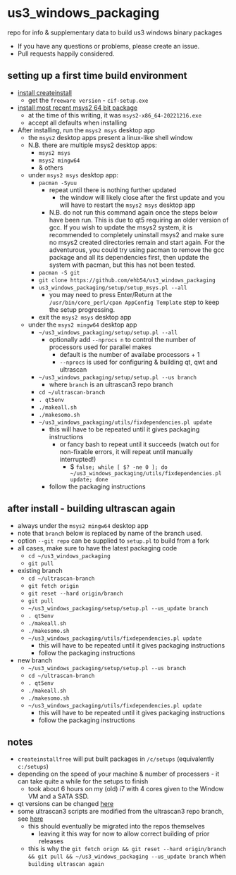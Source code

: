 # us3_windows_packaging
repo for info &amp; supplementary data to build us3 windows binary packages

- If you have any questions or problems, please create an issue.
- Pull requests happily considered.

## setting up a first time build environment
- [install createinstall](https://www.createinstall.com/download-free-trial.html)
  - get the `freeware version` - `cif-setup.exe`
- [install most recent msys2 64 bit package](https://repo.msys2.org/distrib/x86_64/)
  - at the time of this writing, it was `msys2-x86_64-20221216.exe`
  - accept all defaults when installing
- After installing, run the `msys2 msys` desktop app
  - the `msys2` desktop apps present a linux-like shell window
  - N.B. there are multiple msys2 desktop apps:
    - `msys2 msys`
    - `msys2 mingw64`
    - & others
  - under `msys2 msys` desktop app:
    - `pacman -Syuu`
      - repeat until there is nothing further updated
        - the window will likely close after the first update and you will have to restart the `msys2 msys` desktop app 
      - N.B. do not run this command again once the steps below have been run. This is due to qt5 requiring an older version of gcc. If you wish to update the msys2 system, it is recommended to completely uninstall msys2 and make sure no msys2 created directories remain and start again. For the adventurous, you could try using pacman to remove the gcc package and all its dependencies first, then update the system with pacman, but this has not been tested.
    - `pacman -S git`
    - `git clone https://github.com/ehb54/us3_windows_packaging`
    - `us3_windows_packaging/setup/setup_msys.pl --all`
      - you may need to press Enter/Return at the `/usr/bin/core_perl/cpan AppConfig Template` step to keep the setup progressing. 
    - exit the `msys2 msys` desktop app
  - under the `msys2 mingw64` desktop app
    - `~/us3_windows_packaging/setup/setup.pl --all`
      - optionally add `--nprocs n` to control the number of processors used for parallel makes
        - default is the number of availabe processors + 1
        - `--nprocs` is used for configuring & building qt, qwt and ultrascan
    - `~/us3_windows_packaging/setup/setup.pl --us branch`
      - where `branch` is an ultrascan3 repo branch
    - `cd ~/ultrascan-branch`
    - `. qt5env`
    - `./makeall.sh`
    - `./makesomo.sh`
    - `~/us3_windows_packaging/utils/fixdependencies.pl update`
      - this will have to be repeated until it gives packaging instructions
        - or fancy bash to repeat until it succeeds (watch out for non-fixable errors, it will repeat until manually interrupted!)
          - $ `false; while [ $? -ne 0 ]; do ~/us3_windows_packaging/utils/fixdependencies.pl update; done`
      - follow the packaging instructions
 
## after install - building ultrascan again
- always under the `msys2 mingw64` desktop app
- note that `branch` below is replaced by name of the branch used.
- option `--git repo` can be supplied to `setup.pl` to build from a fork
- all cases, make sure to have the latest packaging code
  - `cd ~/us3_windows_packaging`
  - `git pull` 
- existing branch
  - `cd ~/ultrascan-branch`
  - `git fetch origin`
  - `git reset --hard origin/branch`
  - `git pull`
  - `~/us3_windows_packaging/setup/setup.pl --us_update branch`
  - `. qt5env`
  - `./makeall.sh`
  - `./makesomo.sh`
  - `~/us3_windows_packaging/utils/fixdependencies.pl update`
    - this will have to be repeated until it gives packaging instructions
    - follow the packaging instructions
- new branch
  - `~/us3_windows_packaging/setup/setup.pl --us branch`
  - `cd ~/ultrascan-branch`
  - `. qt5env`
  - `./makeall.sh`
  - `./makesomo.sh`
  - `~/us3_windows_packaging/utils/fixdependencies.pl update`
    - this will have to be repeated until it gives packaging instructions
    - follow the packaging instructions

## notes
 - `createinstallfree` will put built packages in `/c/setups` (equivalently `c:/setups`)
 - depending on the speed of your machine & number of processers - it can take quite a while for the setups to finish
   - took about 6 hours on my (old) i7 with 4 cores given to the Window VM and a SATA SSD. 
 - qt versions can be changed [here](setup/setup.pl)
 - some ultrascan3 scripts are modified from the ultrascan3 repo branch, see [here](mods/win10-mingw64-templates)
   - this should eventually be migrated into the repos themselves
     - leaving it this way for now to allow correct building of prior releases
   - this is why the `git fetch orign && git reset --hard origin/branch && git pull && ~/us3_windows_packaging --us_update branch` when `building ultrascan again`

